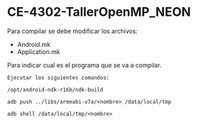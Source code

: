 # CE-4302-TallerOpenMP_NEON
 Para compilar se debe modificar los archivos:
+ Android.mk
+ Application.mk

Para indicar cual es el programa que se va a compilar.

	Ejecutar los siguientes comandos:
	
	/opt/android-ndk-r16b/ndk-build

	adb push ../libs/armeabi-v7a/<nombre> /data/local/tmp

	adb shell /data/local/tmp/<nombre>
